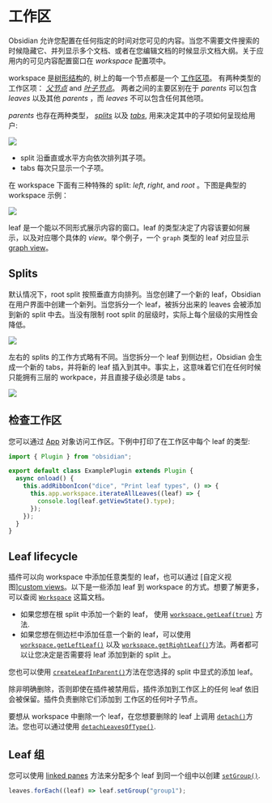 <!--
 * @Author: luhaifeng666 youzui@hotmail.com
 * @Date: 2022-08-07 11:00:59
 * @LastEditors: luhaifeng666
 * @LastEditTime: 2022-08-16 10:36:31
 * @Description: 
-->
# 工作区

Obsidian 允许您配置在任何指定的时间对您可见的内容。当您不需要文件搜索的时候隐藏它、并列显示多个文档、或者在您编辑文档的时候显示文档大纲。关于应用内的可见内容配置窗口在 _workspace_ 配置项中。

workspace 是[树形结构](https://en.wikipedia.org/wiki/Tree_(data_structure))的, 树上的每一个节点都是一个 [工作区项](../reference/typescript/classes/WorkspaceItem.md)。 有两种类型的工作区项： [_父节点_](../reference/typescript/classes/WorkspaceParent.md) and [_叶子节点_](../reference/typescript/classes/WorkspaceLeaf.md)。 两者之间的主要区别在于 _parents_ 可以包含 _leaves_ 以及其他 _parents_ ，而 _leaves_ 不可以包含任何其他项。

_parents_ 也存在两种类型， [_splits_](../reference/typescript/classes/WorkspaceSplit.md) 以及 [_tabs_](../reference/typescript/classes/WorkspaceTabs.md), 用来决定其中的子项如何呈现给用户:

<img src="https://mermaid.ink/img/pako:eNp1j8EOgjAMhl9l6QkSeIEdTFS8eYODml0qG7LIGBkjxix7d4eKqAk9NO33f2lSB6XmAihUjb6VNRpLioy1JFTfNdK6fOz-i5A0XZF1FO0FVnH8H2yWgu0cvCKL594Vofl5f5qH3xMfflzgp4lDAkoYhZKHf9xoMbC1UIIBDSNHc2XAWh-8oeNoxY5Lqw3QCpteJICD1fm9LYFaM4hJyiReDKq35R9DHl05" />

- split 沿垂直或水平方向依次排列其子项。
- tabs 每次只显示一个子项。

在 workspace 下面有三种特殊的 split: _left_, _right_, and _root_ 。下图是典型的 workspace 示例：

<img src="https://mermaid.ink/img/pako:eNp9kcFqwzAQRH9F7CmB5Ad8KKRxCm1zagK96LK11rGIbRlZJhThf69Wjt24DfFhWGaeRyvkITOKIIG8NJesQOvEMZW1CN-nsee2wYzEev0k9pQ7zyLaptSuv8d8GOM8yyNGn4oAsU7UwMVyRsowHPGr9SzXktGLwGax2BPmy-Wd7Pk3G9K4Dydbf7jZarLTvz9so72bnzGYL__K4z04sjzdbj0Akx2h13npPHx7FL6PIaygIluhVuHRPKMSXEEVSUjCqNCeJci6D1zXKHS0U9oZC0mOZUsrwM6Zw3edQeJsRyOUajxZrK5U_wPvVaWm" />

leaf 是一个能以不同形式展示内容的窗口。leaf 的类型决定了内容该要如何展示，以及对应哪个具体的 _view_。举个例子，一个 `graph` 类型的 leaf 对应显示 [graph view](https://help.obsidian.md/Plugins/Graph+view)。

## Splits

默认情况下，root split 按照垂直方向排列。当您创建了一个新的 leaf，Obsidian 在用户界面中创建一个新列。当您拆分一个 leaf，被拆分出来的 leaves 会被添加到新的 split 中去。当没有限制 root split 的层级时，实际上每个层级的实用性会降低。

<img src="https://mermaid.ink/img/pako:eNp9kE1vwjAMhv9K5FMrwQHYLj1MGoIbJ-Doi9c4o6JNkHGFUNX_vjQaQ-PLh9jx-9hvlA7KYBkKcHU4lTsSNdsFehNDQtA5uyDcIazjxRwPdaWIPvtK7RyhR38Lm_H4w9RMbpJlq5jy_CkxvRJX5tMpy50jDd1bw4SmbYnrNsPZP9IHt9n_96SRP_Htlfh-EWEEDUtDlY0_1g0ogu64YYQilpZkj4C-j1x7sKS8tJUGgcJRfeQRUKthc_YlFCotX6BFRd9CzS_V_wCEuYMl" />

左右的 splits 的工作方式略有不同。当您拆分一个 leaf 到侧边栏，Obsidian 会生成一个新的 tabs，并将新的 leaf 插入到其中。事实上，这意味着它们在任何时候只能拥有三层的 workpace，并且直接子级必须是 tabs 。

<img src="https://mermaid.ink/img/pako:eNp1kb1ugzAURl8F3QmkZMAkC0OnZMuUZvRyg6-DFcCRuaiqEO9eJ6TEKdSDf46OPn-WeyisIshBV_arKNFxdNrJJvKjvVWG017C0VxKHo9SNvGZtHWUSBhGj_Hcpv3Jz09QEeo0jg9-SZIXEi8UXhCt1x9jRhD3gI-cJSjeEsS8Imom995QhA3vIPtbOZtX3szRdvEVYnqFCK6cCmdLcPNPQiBnk7yFFdTkajTKf1Z_VyRwSTVJyP1WobtKkM3gve6mkGmvDFsHucaqpRVgx_bzuykgZ9fRr7QzeHFYP63hBwwdoww" />

## 检查工作区

您可以通过 [App](../reference/typescript/classes/App.md) 对象访问工作区。下例中打印了在工作区中每个 leaf 的类型:

```ts title="main.ts" {6-8}
import { Plugin } from "obsidian";

export default class ExamplePlugin extends Plugin {
  async onload() {
    this.addRibbonIcon("dice", "Print leaf types", () => {
      this.app.workspace.iterateAllLeaves((leaf) => {
        console.log(leaf.getViewState().type);
      });
    });
  }
}
```

## Leaf lifecycle

插件可以向 workspace 中添加任意类型的 leaf，也可以通过 [自定义视图][custom views](views.md)。以下是一些添加 leaf 到 workspace 的方式。想要了解更多，可以查阅 [`Workspace`](../reference/typescript/classes/Workspace.md) 这篇文档。

- 如果您想在根 split 中添加一个新的 leaf， 使用 [`workspace.getLeaf(true)`](../reference/typescript/classes/Workspace.md#getleaf) 方法.
- 如果您想在侧边栏中添加任意一个新的 leaf，可以使用 [`workspace.getLeftLeaf()`](../reference/typescript/classes/Workspace.md#getleftleaf) 以及 [`workspace.getRightLeaf()`](../reference/typescript/classes/Workspace.md#getrightleaf)方法。两者都可以让您决定是否需要将 leaf 添加到新的 split 上。

您也可以使用 [`createLeafInParent()`](../reference/typescript/classes/Workspace.md#createleafinparent)方法在您选择的 split 中显式的添加 leaf。

除非明确删除，否则即使在插件被禁用后，插件添加到工作区上的任何 leaf 依旧会被保留。插件负责删除它们添加到 工作区的任何叶子节点。

要想从 workspace 中删除一个 leaf，在您想要删除的 leaf 上调用 [`detach()`](../reference/typescript/classes/WorkspaceLeaf.md#detach)方法。您也可以通过使用 [`detachLeavesOfType()`](../reference/typescript/classes/Workspace.md#detachleavesoftype).

## Leaf 组

您可以使用 [linked panes](https://help.obsidian.md/User+interface/Workspace/Panes/Linked+pane) 方法来分配多个 leaf 到同一个组中以创建 [`setGroup()`](../reference/typescript/classes/WorkspaceLeaf.md#setgroup).

```ts
leaves.forEach((leaf) => leaf.setGroup("group1");
```

